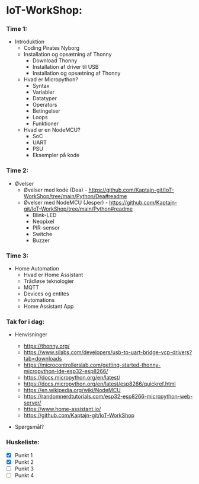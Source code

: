 
# IoT-WorkShop:

### Time 1:  
* Introduktion  
   * Coding Pirates Nyborg  
   * Installation og opsætning af Thonny
     * Download Thonny
     * Installation af driver til USB
     * Installation og opsætning af Thonny
   * Hvad er Micropython?
     * Syntax
     * Variabler
     * Datatyper
     * Operators
     * Betingelser
     * Loops
     * Funktioner
   * Hvad er en NodeMCU?
     * SoC
     * UART
     * PSU
     * Eksempler på kode
       
### Time 2:  
* Øvelser
  * Øvelser med kode (Dea) - https://github.com/Kaptajn-git/IoT-WorkShop/tree/main/Python/Dea#readme
  * Øvelser med NodeMCU (Jesper) - https://github.com/Kaptajn-git/IoT-WorkShop/tree/main/Python#readme
    * Blink-LED
    * Neopixel
    * PIR-sensor
    * Switche
    * Buzzer  
      
### Time 3:  
* Home Automation
  * Hvad er Home Assistant
  * Trådløse teknologier
  * MQTT
  * Devices og entites    
  * Automations
  * Home Assistant App  
    
### Tak for i dag:  
  * Henvisninger
    * https://thonny.org/
    * https://www.silabs.com/developers/usb-to-uart-bridge-vcp-drivers?tab=downloads
    * https://microcontrollerslab.com/getting-started-thonny-micropython-ide-esp32-esp8266/
    * https://docs.micropython.org/en/latest/
    * https://docs.micropython.org/en/latest/esp8266/quickref.html
    * https://en.wikipedia.org/wiki/NodeMCU
    * https://randomnerdtutorials.com/esp32-esp8266-micropython-web-server/
    * https://www.home-assistant.io/
    * https://github.com/Kaptajn-git/IoT-WorkShop
      
  * Spørgsmål?





### Huskeliste:  
- [X] Punkt 1
- [X] Punkt 2
- [ ] Punkt 3
- [ ] Punkt 4
